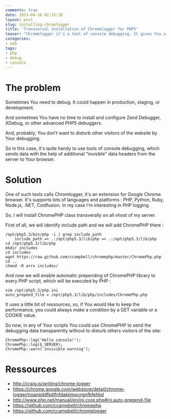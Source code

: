 ```yaml
---
comments: true
date: 2013-04-26 02:15:18
layout: post
slug: installing-chromlogger
title: 'Transversal installation of Chromelogger for PHP5'
teaser: "Chromelogger it's a tool of console debugging. It gives You a possibility to make debug process fast and transparent, even on production server."
categories:
- web
tags:
- php
- debug
- console
---
```


# The problem

Sometimes You need to debug. It could happen in production, staging, or development.

And sometimes You have no time to install and configure Zend Debugger, XDebug, or other advanced PHP5 debuggers. 

And, probably, You don't want to disturb other visitors of the website by Your debugging.

So in this case, it's quite handy to use tools of console debugging, which sends data with the help of additional "invisible" data headers from the server to Your browser.

# Solution

One of such tools calls Chromlogger, it's an extension for Google Chrome browser. It's supports lots of languages and platforms : PHP, Python, Ruby, Node.js, .NET, Coldfusion.
In my case I'm interesting in PHP logging.

So, I will install ChromePHP class transverally on all vhost of my server.

First of all, we will identify include path and we will add ChromePHP there :

    /opt/php5.3/bin/php -i | grep include_path
        include_path => .:/opt/php5.3/lib/php => .:/opt/php5.3/lib/php
    cd /opt/php5.3/lib/php
    mkdir includes 
    cd includes 
    wget https://raw.github.com/ccampbell/chromephp/master/ChromePhp.php
    cd .. 
    chmod -R a+rx includes/
    
And now we will enable automatic prepending of ChromePHP library to every PHP script, which will be executed by PHP :

    vim /opt/php5.3/php.ini
    auto_prepend_file = /opt/php5.3/lib/php/includes/ChromePhp.php

It uses a little bit of ressources, so, if You would like to keep the performance, you could always make a condition by a GET variable or a COOKIE value.

So now, in any of Your scripts You could use ChromePHP to send the debugging data transparently without to disturb others visitors of the site:

    ChromePhp::log('Hello console!');
    ChromePhp::log($_SERVER);
    ChromePhp::warn('invisible warning');

# Ressources

* http://craig.is/writing/chrome-logger
* https://chrome.google.com/webstore/detail/chrome-logger/noaneddfkdjfnfdakjjmocngnfkfehhd
* http://www.php.net/manual/en/ini.core.php#ini.auto-prepend-file
* https://github.com/ccampbell/chromephp
* https://github.com/ccampbell/chromelogger
